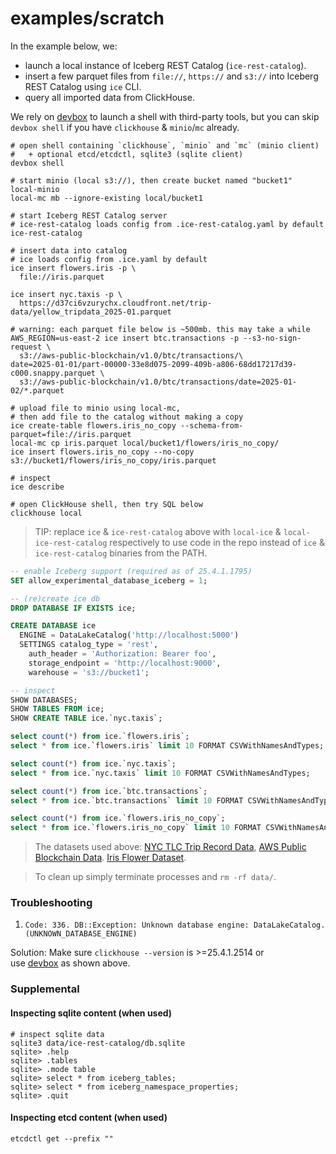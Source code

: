 # examples/scratch

In the example below, we:

- launch a local instance of Iceberg REST Catalog (`ice-rest-catalog`).
- insert a few parquet files from `file://`, `https://` and `s3://` into Iceberg REST Catalog using `ice` CLI.
- query all imported data from ClickHouse.

We rely on [devbox](https://www.jetify.com/docs/devbox/installing_devbox/) to launch a shell with third-party tools, 
but you can skip `devbox shell` if you have `clickhouse` & `minio`/`mc` already. 

```shell
# open shell containing `clickhouse`, `minio` and `mc` (minio client) 
#   + optional etcd/etcdctl, sqlite3 (sqlite client)
devbox shell

# start minio (local s3://), then create bucket named "bucket1"
local-minio
local-mc mb --ignore-existing local/bucket1

# start Iceberg REST Catalog server
# ice-rest-catalog loads config from .ice-rest-catalog.yaml by default 
ice-rest-catalog

# insert data into catalog
# ice loads config from .ice.yaml by default
ice insert flowers.iris -p \
  file://iris.parquet

ice insert nyc.taxis -p \
  https://d37ci6vzurychx.cloudfront.net/trip-data/yellow_tripdata_2025-01.parquet

# warning: each parquet file below is ~500mb. this may take a while
AWS_REGION=us-east-2 ice insert btc.transactions -p --s3-no-sign-request \
  s3://aws-public-blockchain/v1.0/btc/transactions/\
date=2025-01-01/part-00000-33e8d075-2099-409b-a806-68dd17217d39-c000.snappy.parquet \
  s3://aws-public-blockchain/v1.0/btc/transactions/date=2025-01-02/*.parquet

# upload file to minio using local-mc,
# then add file to the catalog without making a copy
ice create-table flowers.iris_no_copy --schema-from-parquet=file://iris.parquet
local-mc cp iris.parquet local/bucket1/flowers/iris_no_copy/
ice insert flowers.iris_no_copy --no-copy s3://bucket1/flowers/iris_no_copy/iris.parquet

# inspect
ice describe

# open ClickHouse shell, then try SQL below 
clickhouse local
```

> TIP: replace `ice` & `ice-rest-catalog` above with `local-ice` & `local-ice-rest-catalog` respectively to use
code in the repo instead of `ice` & `ice-rest-catalog` binaries from the PATH.

```sql
-- enable Iceberg support (required as of 25.4.1.1795)
SET allow_experimental_database_iceberg = 1;

-- (re)create ice db  
DROP DATABASE IF EXISTS ice;

CREATE DATABASE ice
  ENGINE = DataLakeCatalog('http://localhost:5000')
  SETTINGS catalog_type = 'rest',
    auth_header = 'Authorization: Bearer foo', 
    storage_endpoint = 'http://localhost:9000', 
    warehouse = 's3://bucket1';

-- inspect
SHOW DATABASES;
SHOW TABLES FROM ice;
SHOW CREATE TABLE ice.`nyc.taxis`;

select count(*) from ice.`flowers.iris`;
select * from ice.`flowers.iris` limit 10 FORMAT CSVWithNamesAndTypes;

select count(*) from ice.`nyc.taxis`;
select * from ice.`nyc.taxis` limit 10 FORMAT CSVWithNamesAndTypes;

select count(*) from ice.`btc.transactions`;
select * from ice.`btc.transactions` limit 10 FORMAT CSVWithNamesAndTypes;

select count(*) from ice.`flowers.iris_no_copy`;
select * from ice.`flowers.iris_no_copy` limit 10 FORMAT CSVWithNamesAndTypes;
```

> The datasets used above:
> [NYC TLC Trip Record Data](https://www.nyc.gov/site/tlc/about/tlc-trip-record-data.page),
> [AWS Public Blockchain Data](https://registry.opendata.aws/aws-public-blockchain/).
> [Iris Flower Dataset](https://www.tablab.app/parquet/sample).

> To clean up simply terminate processes and `rm -rf data/`.

### Troubleshooting

1. `Code: 336. DB::Exception: Unknown database engine: DataLakeCatalog. (UNKNOWN_DATABASE_ENGINE)`

Solution: Make sure `clickhouse --version` is >=25.4.1.2514 or   
use [devbox](https://www.jetify.com/docs/devbox/installing_devbox/) as shown above.   

### Supplemental

#### Inspecting sqlite content (when used)

```shell
# inspect sqlite data
sqlite3 data/ice-rest-catalog/db.sqlite
sqlite> .help
sqlite> .tables
sqlite> .mode table
sqlite> select * from iceberg_tables;
sqlite> select * from iceberg_namespace_properties;
sqlite> .quit
```

#### Inspecting etcd content (when used)

```shell
etcdctl get --prefix ""
```
